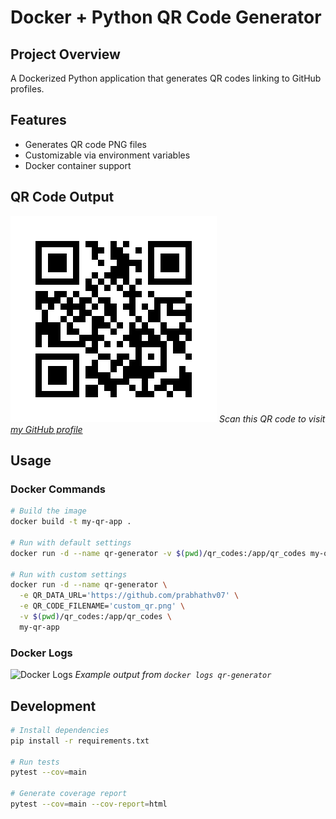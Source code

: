 # Docker + Python QR Code Generator

## Project Overview

A Dockerized Python application that generates QR codes linking to GitHub profiles.

## Features

- Generates QR code PNG files
- Customizable via environment variables
- Docker container support

## QR Code Output

![My GitHub QR Code](qr_codes/github_qr.png)
_Scan this QR code to visit [my GitHub profile](https://github.com/prabhathv07)_

## Usage

### Docker Commands

```bash
# Build the image
docker build -t my-qr-app .

# Run with default settings
docker run -d --name qr-generator -v $(pwd)/qr_codes:/app/qr_codes my-qr-app

# Run with custom settings
docker run -d --name qr-generator \
  -e QR_DATA_URL='https://github.com/prabhathv07' \
  -e QR_CODE_FILENAME='custom_qr.png' \
  -v $(pwd)/qr_codes:/app/qr_codes \
  my-qr-app
```

### Docker Logs

![Docker Logs](docker_logs.png)
_Example output from `docker logs qr-generator`_

## Development

```bash
# Install dependencies
pip install -r requirements.txt

# Run tests
pytest --cov=main

# Generate coverage report
pytest --cov=main --cov-report=html
```
